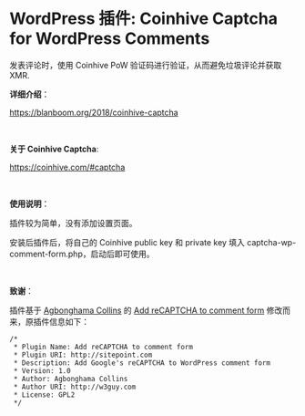 # WordPress 插件: Coinhive Captcha for WordPress Comments

发表评论时，使用 Coinhive PoW 验证码进行验证，从而避免垃圾评论并获取 XMR.

**详细介绍**：

https://blanboom.org/2018/coinhive-captcha

<br>

**关于 Coinhive Captcha**: 

https://coinhive.com/#captcha

<br>

**使用说明**：

插件较为简单，没有添加设置页面。

安装后插件后，将自己的 Coinhive public key 和 private key 填入 captcha-wp-comment-form.php，启动后即可使用。

<br>

**致谢**：

插件基于 [Agbonghama Collins](https://w3guy.com) 的 [Add reCAPTCHA to comment form](https://github.com/collizo4sky/Add-reCAPTCHA-to-comment-form/blob/master/captcha-wp-comment-form.php) 修改而来，原插件信息如下：

```
/* 
 * Plugin Name: Add reCAPTCHA to comment form
 * Plugin URI: http://sitepoint.com
 * Description: Add Google's reCAPTCHA to WordPress comment form
 * Version: 1.0
 * Author: Agbonghama Collins
 * Author URI: http://w3guy.com
 * License: GPL2
 */
```
